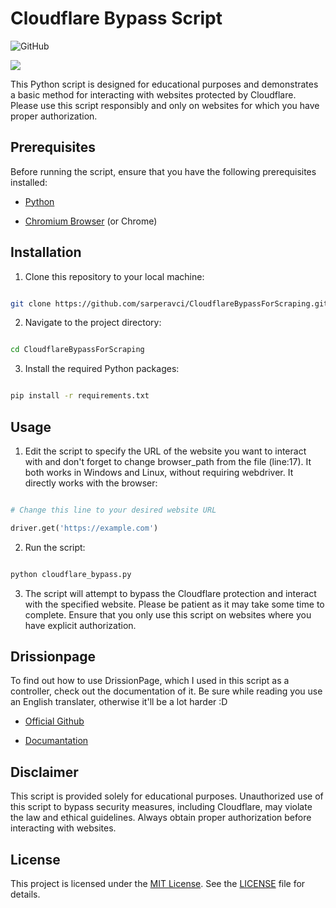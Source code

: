 
# Cloudflare Bypass Script

  

![GitHub](https://img.shields.io/github/license/sarperavci/cloudflare-bypass)

![](https://github.com/sarperavci/CloudflareBypassForScraping/blob/main/example.gif)


This Python script is designed for educational purposes and demonstrates a basic method for interacting with websites protected by Cloudflare. Please use this script responsibly and only on websites for which you have proper authorization.

  

## Prerequisites

  

Before running the script, ensure that you have the following prerequisites installed:

  

- [Python](https://www.python.org/) 

- [Chromium Browser](https://www.chromium.org/getting-involved/download-chromium) (or Chrome)

  

## Installation

  

1. Clone this repository to your local machine:

  

```bash

git clone https://github.com/sarperavci/CloudflareBypassForScraping.git

```

  

2. Navigate to the project directory:

  

```bash

cd CloudflareBypassForScraping

```

  

3. Install the required Python packages:

  

```bash

pip install -r requirements.txt

```

  

## Usage

  

1. Edit the script to specify the URL of the website you want to interact with and don't forget to change browser_path from the file (line:17). It both works in Windows and Linux, without requiring webdriver. It directly works with the browser:

  

```python

# Change this line to your desired website URL

driver.get('https://example.com')

```

  

2. Run the script:

  

```bash

python cloudflare_bypass.py

```

  

3. The script will attempt to bypass the Cloudflare protection and interact with the specified website. Please be patient as it may take some time to complete. Ensure that you only use this script on websites where you have explicit authorization.

## Drissionpage
To find out how to use DrissionPage, which I used in this script as a controller, check out the documentation of it. Be sure while reading you use an English translater, otherwise it'll be a lot harder :D
- [Official Github](https://github.com/g1879/DrissionPage)
  
- [Documantation]([http://g1879.gitee.io/drissionpagedocs/])

## Disclaimer

  

This script is provided solely for educational purposes. Unauthorized use of this script to bypass security measures, including Cloudflare, may violate the law and ethical guidelines. Always obtain proper authorization before interacting with websites.

  

## License

  

This project is licensed under the [MIT License](LICENSE). See the [LICENSE](LICENSE) file for details.
